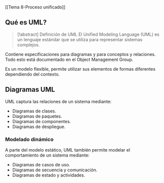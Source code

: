 [[Tema 8-Proceso unificado]]

## Qué es UML?
> [!abstract] Definición de UML
> El Unified Modeling Language (UML) es un lenguaje estándar que se utiliza para representar sistemas complejos. 

Contiene especificaciones para diagramas y para conceptos y relaciones. Todo esto está documentado en el Object Management Group. 

Es un modelo flexible, permite utilizar sus elementos de formas diferentes dependiendo del contexto. 

## Diagramas UML
UML captura las relaciones de un sistema mediante:
+ Diagramas de clases.
+ Diagramas de paquetes.
+ Diagramas de componentes.
+ Diagramas de despliegue.

### Modelado dinámico
A parte del modelo estático, UML también permite modelar el comportamiento de un sistema mediante:
+ Diagramas de casos de uso.
+ Diagramas de secuencia y comunicación.
+ Diagramas de estado y actividades.
